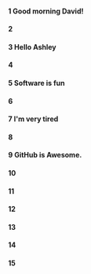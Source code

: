 #### 1 Good morning David!
#### 2
#### 3 Hello Ashley
#### 4
#### 5 Software is fun
#### 6
#### 7 I'm very tired
#### 8
#### 9 GitHub is Awesome. 
#### 10
#### 11
#### 12
#### 13
#### 14
#### 15